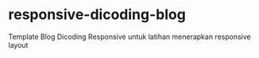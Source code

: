 # responsive-dicoding-blog
Template Blog Dicoding Responsive untuk latihan menerapkan responsive layout

